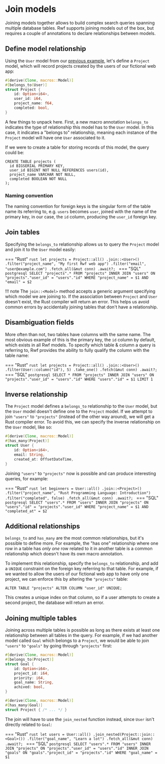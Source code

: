 # Join models

Joining models together allows to build complex search queries spanning multiple database tables. Rwf supports joining
models out of the box, but requires a couple of annotations to declare relationships between models.

## Define model relationship

Using the `User` model from our [previous example](../), let's define a `Project` model, which will record projects created by the users of our
fictional web app:

```rust
#[derive(Clone, macros::Model)]
#[belongs_to(User)]
struct Project {
    id: Option<i64>,
    user_id: i64,
    project_name: f64,
    completed: bool,
}
```

A few things to unpack here. First, a new macro annotation `belongs_to` indicates the type of relationship this model has to the `User` model.
In this case, it indicates a "belongs to" relationship, meaning each instance of the `Project` model will have one `User` associated to it.

If we were to create a table for storing records of this model, the query could be:

```postgresql
CREATE TABLE projects (
  id BIGSERIAL PRIMARY KEY,
  user_id BIGINT NOT NULL REFERENCES users(id),
  project_name VARCHAR NOT NULL,
  completed BOOLEAN NOT NULL
);
```

### Naming convention

The naming convention for foreign keys is the singular form of the table name its referring to, e.g. `users` becomes `user`, joined with the name of the primary key,
in our case, the `id` column, producing the `user_id` foreign key.

## Join tables

Specifying the `belongs_to` relationship allows us to query the `Project` model and join it to the `User` model easily:

=== "Rust"
    ```rust
    let projects = Project::all()
      .join::<User>()
      .filter("project_name", "My first Rwf web app")
      .filter("email", "user@example.com")
      .fetch_all(&mut conn)
      .await?;
    ```
=== "SQL"
    ```postgresql
    SELECT "projects".* FROM "projects"
    INNER JOIN "users" ON "projects"."user_id" = "users"."id"
    WHERE "project_name" = $1 AND "email" = $2
    ```

!!! note
    The `join::<Model>` method accepts a generic argument specifying which model we are joining to. If the association between `Project` and `User` doesn't
    exist, the Rust compiler will return an error. This helps us avoid common errors by accidentally joining tables that don't have a relationship.

## Disambiguation fields

More often than not, two tables have columns with the same name. The most obvious example of this is the primary key, the `id` column by default, which
exists in all Rwf models. To specify which table & column a query is referring to, Rwf provides the ability to fully qualify the column with the table name:

=== "Rust"
    ```rust
    let projects = Project::all()
      .join::<User>()
      .filter(User::column("id"), 5)
      .take_one()
      .fetch(&mut conn)
      .await?;
    ```
=== "SQL"
    ```postgresql
    SELECT * FROM "projects"
    INNER JOIN "users" ON "projects"."user_id" = "users"."id"
    WHERE "users"."id" = $1
    LIMIT 1
    ```


## Inverse relationship

The `Project` model defines a `belongs_to` relationship to the `User` model, but the `User` model doesn't define one to the `Project` model. If we
attempt to join `"users"` to `"projects"` (instead of the other way around), we will get a Rust compiler error. To avoid this, we can specify
the inverse relationship on the `User` model, like so:

```rust
#[derive(Clone, macros::Model)]
#[has_many(Project)]
struct User {
    id: Option<i64>,
    email: String,
    created_at: OffsetDateTime,
}
```

Joining `"users"` to `"projects"` now is possible and can produce interesting queries, for example:

=== "Rust"
    ```rust
    let beginners = User::all()
      .join::<Project>()
      .filter("project_name", "Rust Programming Language: Introduction")
      .filter("completed", false)
      .fetch_all(&mut conn)
      .await?;
    ```
=== "SQL"
    ```postgresql
    SELECT "users".* FROM "users"
    INNER JOIN "projects" ON "users"."id" = "projects"."user_id"
    WHERE "project_name" = $1 AND "completed_at" = $2
    ```

## Additional relationships

`belongs_to` and `has_many` are the most common relationships, but it's possible to define more. For example, the "has one" relationship where one
row in a table has _only one_ row related to it in another table is a common relationship which doesn't have its own macro annotation.

To implement this relationship, specify the `belongs_to` relationship, and add a `UNIQUE` constraint on the foreign key referring to that table. For example,
if we wanted to allow the users of our fictional web app to have only one project, we can enforce this by altering the `"projects"` table:

```postgresql
ALTER TABLE "projects" ALTER COLUMN "user_id" UNIQUE;
```

This creates a unique index on that column, so if a user attempts to create a second project, the database will return an error.

## Joining multiple tables

Joining across multiple tables is possible as long as there exists at least one relationship between all tables in the query. For example,
if we had another model called `Goal` which belongs to a `Project`, we would be able to join `"users"` to `"goals"` by going through `"projects"` first:

```rust
#[derive(Clone, macros::Model)]
#[belongs_to(Project)]
struct Goal {
    id: Option<i64>,
    project_id: i64,
    priority: i64,
    goal_name: String,
    achived: bool,
}

#[derive(Clone, macros::Model)]
#[has_many(Goal)]
struct Project { /* ... */ }
```

The join will have to use the `join_nested` function instead, since `User` isn't directly related to `Goal`:

=== "Rust"
    ```rust
    let users = User::all()
        .join_nested(Project::join::<Goal>())
        .filter("goal_name", "Learn a lot")
        .fetch_all(&mut conn)
        .await?;
    ```
=== "SQL"
    ```postgresql
    SELECT "users".* FROM "users"
    INNER JOIN "projects" ON "projects"."user_id" = "users"."id"
    INNER JOIN "goals" ON "goals"."project_id" = "projects"."id"
    WHERE "goal_name" = $1
    ```
